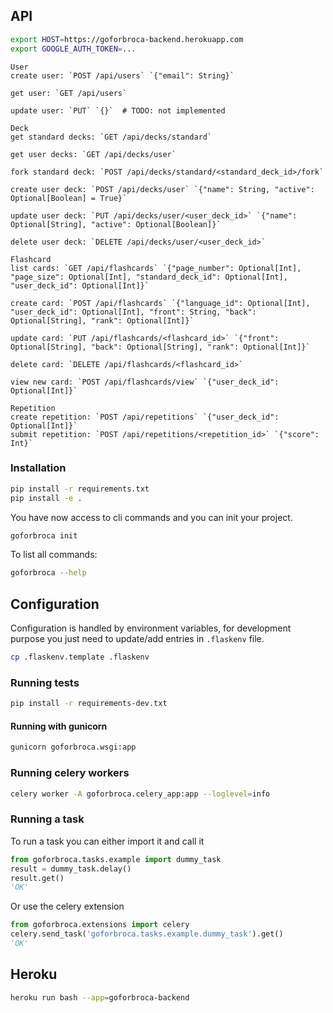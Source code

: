 ## API

```bash
export HOST=https://goforbroca-backend.herokuapp.com
export GOOGLE_AUTH_TOKEN=...
```

```
User
create user: `POST /api/users` `{"email": String}`

get user: `GET /api/users`

update user: `PUT` `{}`  # TODO: not implemented
```

```
Deck
get standard decks: `GET /api/decks/standard`

get user decks: `GET /api/decks/user`

fork standard deck: `POST /api/decks/standard/<standard_deck_id>/fork`

create user deck: `POST /api/decks/user` `{"name": String, "active": Optional[Boolean] = True}`

update user deck: `PUT /api/decks/user/<user_deck_id>` `{"name": Optional[String], "active": Optional[Boolean]}`

delete user deck: `DELETE /api/decks/user/<user_deck_id>`
```

```
Flashcard
list cards: `GET /api/flashcards` `{"page_number": Optional[Int], "page_size": Optional[Int], "standard_deck_id": Optional[Int], "user_deck_id": Optional[Int]}`

create card: `POST /api/flashcards` `{"language_id": Optional[Int], "user_deck_id": Optional[Int], "front": String, "back": Optional[String], "rank": Optional[Int]}`

update card: `PUT /api/flashcards/<flashcard_id>` `{"front": Optional[String], "back": Optional[String], "rank": Optional[Int]}`

delete card: `DELETE /api/flashcards/<flashcard_id>`

view new card: `POST /api/flashcards/view` `{"user_deck_id": Optional[Int]}`
```

```
Repetition
create repetition: `POST /api/repetitions` `{"user_deck_id": Optional[Int]}`
submit repetition: `POST /api/repetitions/<repetition_id>` `{"score": Int}`
```

### Installation

```bash
pip install -r requirements.txt
pip install -e .
```

You have now access to cli commands and you can init your project.

```bash
goforbroca init
```

To list all commands:
```bash
goforbroca --help
```

## Configuration

Configuration is handled by environment variables, for development purpose you just need to update/add entries in `.flaskenv` file.

```bash
cp .flaskenv.template .flaskenv
```

### Running tests

```bash
pip install -r requirements-dev.txt
```

#### Running with gunicorn

```bash
gunicorn goforbroca.wsgi:app
```

### Running celery workers

```bash
celery worker -A goforbroca.celery_app:app --loglevel=info
```

### Running a task

To run a task you can either import it and call it

```python
from goforbroca.tasks.example import dummy_task
result = dummy_task.delay()
result.get()
'OK'
```

Or use the celery extension

```python
from goforbroca.extensions import celery
celery.send_task('goforbroca.tasks.example.dummy_task').get()
'OK'
```

## Heroku

```bash
heroku run bash --app=goforbroca-backend
```
